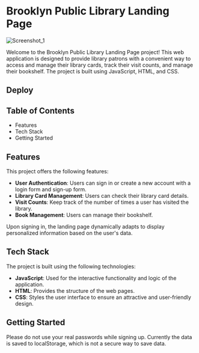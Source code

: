 # Brooklyn Public Library Landing Page

![Screenshot_1](https://github.com/nestserka/library/assets/78704791/30ad0449-624e-4479-8ac2-5960b34bde6c)


Welcome to the Brooklyn Public Library Landing Page project! This web application is designed to provide library patrons with a convenient way to access and manage their library cards, track their visit counts, and manage their bookshelf. The project is built using JavaScript, HTML, and CSS.

## Deploy


## Table of Contents
- Features
- Tech Stack
- Getting Started

## Features
This project offers the following features:

- **User Authentication**: Users can sign in or create a new account with a login form and sign-up form.
- **Library Card Management**: Users can check their library card details.
- **Visit Counts**: Keep track of the number of times a user has visited the library.
- **Book Management**: Users can manage their bookshelf.

Upon signing in, the landing page dynamically adapts to display personalized information based on the user's data.

## Tech Stack
The project is built using the following technologies:

- **JavaScript**: Used for the interactive functionality and logic of the application.
- **HTML**: Provides the structure of the web pages.
- **CSS**: Styles the user interface to ensure an attractive and user-friendly design.

## Getting Started
Please do not use your real passwords while signing up. Currently the data is saved to localStorage, which is not a secure way to save data.
